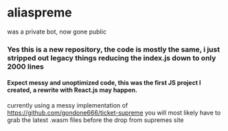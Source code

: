 # aliaspreme
was a private bot, now gone public
### Yes this is a new repository, the code is mostly the same, i just stripped out legacy things reducing the index.js down to only 2000 lines
#### Expect messy and unoptimized code, this was the first JS project I created, a rewrite with React.js may happen.
currently using a messy implementation of https://github.com/gondone666/ticket-supreme
you will most likely have to grab the latest .wasm files before the drop from supremes site
